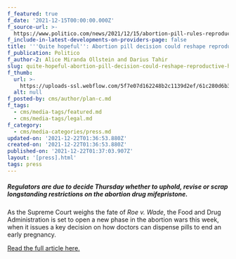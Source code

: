 ```yaml
---
f_featured: true
f_date: '2021-12-15T00:00:00.000Z'
f_source-url: >-
  https://www.politico.com/news/2021/12/15/abortion-pill-rules-reproductive-rights-524680
f_include-in-latest-developments-on-providers-page: false
title: '''Quite hopeful'': Abortion pill decision could reshape reproductive health war'
f_publication: Politico
f_author-2: Alice Miranda Ollstein and Darius Tahir
slug: quite-hopeful-abortion-pill-decision-could-reshape-reproductive-health-war
f_thumb:
  url: >-
    https://uploads-ssl.webflow.com/5f7e07d162248b2c1139d2ef/61c280d6b3e2d7195382a796_static.politico.com.jpg
  alt: null
f_posted-by: cms/author/plan-c.md
f_tags:
  - cms/media-tags/featured.md
  - cms/media-tags/legal.md
f_category:
  - cms/media-categories/press.md
updated-on: '2021-12-22T01:36:53.880Z'
created-on: '2021-12-22T01:36:53.880Z'
published-on: '2021-12-22T01:37:03.907Z'
layout: '[press].html'
tags: press
---
```


##### Regulators are due to decide Thursday whether to uphold, revise or scrap longstanding restrictions on the abortion drug mifepristone.

As the Supreme Court weighs the fate of _Roe v. Wade_, the Food and Drug Administration is set to open a new phase in the abortion wars this week, when it issues a key decision on how doctors can dispense pills to end an early pregnancy.

[Read the full article here.](https://www.politico.com/news/2021/12/15/abortion-pill-rules-reproductive-rights-524680)
